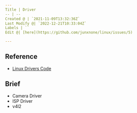 ```yaml
---
Title | Driver
-- | --
Created @ | `2021-11-09T13:32:36Z`
Last Modify @| `2022-12-21T10:33:04Z`
Labels | ``
Edit @| [here](https://github.com/junxnone/linux/issues/5)

---
```

## Reference

- [Linux Drivers Code](https://github.com/torvalds/linux/tree/master/drivers)

## Brief

- Camera Driver
- ISP Driver
- v4l2



